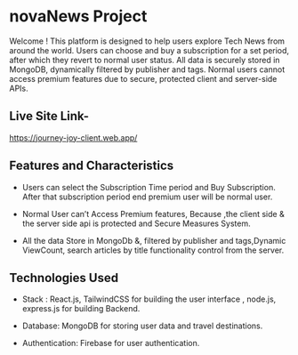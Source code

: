 # novaNews Project

Welcome ! This platform is designed to help users explore Tech News from around the world. Users can choose and buy a subscription for a set period, after which they revert to normal user status. All data is securely stored in MongoDB, dynamically filtered by publisher and tags. Normal users cannot access premium features due to secure, protected client and server-side APIs.

## Live Site Link-

https://journey-joy-client.web.app/


## Features and Characteristics

- Users can select the Subscription Time period and Buy Subscription. After that
subscription period end premium user will be normal user.

- Normal User can’t Access Premium features, Because ,the client side & the server side
api is protected and Secure Measures System.

- All the data Store in MongoDb &, filtered by publisher and tags,Dynamic ViewCount,
search articles by title functionality control from the server.

## Technologies Used

- Stack : React.js, TailwindCSS for building the user interface , node.js, express.js for building Backend.

- Database: MongoDB for storing user data and travel destinations.

- Authentication: Firebase for user authentication.
